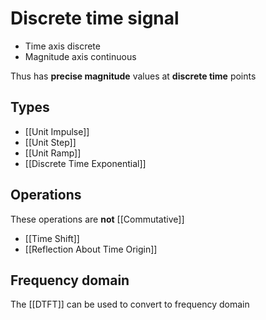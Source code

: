 # Discrete time signal
- Time axis discrete 
- Magnitude axis continuous

Thus has **precise magnitude** values at **discrete time** points

## Types
- [[Unit Impulse]]
- [[Unit Step]]
- [[Unit Ramp]]
- [[Discrete Time Exponential]]

## Operations
These operations are **not** [[Commutative]]
- [[Time Shift]]
- [[Reflection About Time Origin]]

## Frequency domain
The [[DTFT]] can be used to convert to frequency domain
